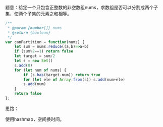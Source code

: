 题意：给定一个只包含正整数的非空数组nums，求数组是否可以分割成两个子集，使两个子集的元素之和相等。

```javascript
/**
 * @param {number[]} nums
 * @return {boolean}
 */
var canPartition = function(nums) {
    let sum = nums.reduce((a,b)=>a+b)
    if (sum%2==1) return false
    let target = sum/2
    let s = new Set()
    s.add(0)
    for (let num of nums) {
        if (s.has(target-num)) return true
        for (let ele of Array.from(s)) s.add(num+ele)
        s.add(num)
    }
    return false
};
```

思路：

使用hashmap，空间换时间。